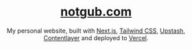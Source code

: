 <div align="center">
    <a href="https://notgub.com"><h1 align="center">notgub.com</h1></a>

My personal website, built with [Next.js](https://nextjs.org/), [Tailwind CSS](https://tailwindcss.com/), [Upstash](https://upstash.com?ref=notgub.com), [Contentlayer](https://www.contentlayer.dev/) and deployed to [Vercel](https://vercel.com/).

</div>
